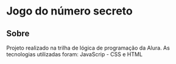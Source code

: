 <h1>Jogo do número secreto</h1>

<h2>Sobre</h2>
<p>Projeto realizado na trilha de lógica de programação da Alura. As tecnologias utilizadas foram:  JavaScrip - CSS e HTML</p>
